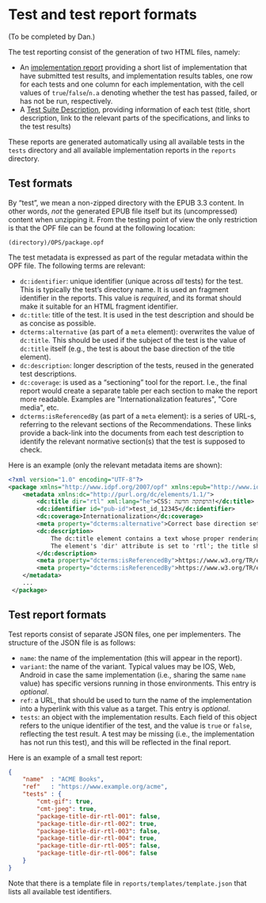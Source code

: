 # Test and test report formats

(To be completed by Dan.)


The test reporting consist of the generation of two HTML files, namely:

- An [implementation report](https://iherman.github.io/epub-testing/) providing a short list of implementation that have submitted test results, and implementation results tables, one row for each tests and one column for each implementation, with the cell values of `true`/`false`/`n.a` denoting whether the test has passed, failed, or has not be run, respectively.
- A [Test Suite Description](https://iherman.github.io/epub-testing/tests.html), providing information of each test (title, short description, link to the relevant parts of the specifications, and links to the test results)

These reports are generated automatically using all available tests in the `tests` directory and all available implementation reports in the `reports` directory.

## Test formats

By “test”, we mean a non-zipped directory with the EPUB 3.3 content. In other words, _not_ the generated EPUB file itself but its (uncompressed) content when unzipping it. From the testing point of view the only restriction is that the OPF file can be found at the following location:

```
(directory)/OPS/package.opf
```

The test metadata is expressed as part of the regular metadata within the OPF file. The following terms are relevant:

- `dc:identifier`: unique identifier (unique across _all_ tests) for the test. This is typically the test’s directory name. It is used an fragment identifier in the reports. This value is _required_, and its format should make it suitable for an HTML fragment identifier.
- `dc:title`: title of the test. It is used in the test description and should be as concise as possible.
- `dcterms:alternative` (as part of a `meta` element): overwrites the value of `dc:title`. This should be used if the subject of the test is the value of `dc:title` itself (e.g., the test is about the base direction of the title element). 
- `dc:description`: longer description of the tests, reused in the generated test descriptions.
- `dc:coverage`: is used as a “sectioning” tool for the report. I.e., the final report would create a separate table per each section to make the report more readable. Examples are "Internationalization features", "Core media", etc.
- `dcterms:isReferencedBy` (as part of a `meta` element): is a series of URL-s, referring to the relevant sections of the Recommendations. These links provide a back-link into the documents from each test description to identify the relevant normative section(s) that the test is supposed to check.

Here is an example (only the relevant metadata items are shown):

```xml
<?xml version="1.0" encoding="UTF-8"?>
<package xmlns="http://www.idpf.org/2007/opf" xmlns:epub="http://www.idpf.org/2007/ops" version="3.0" xml:lang="en" unique-identifier="pub-id">
    <metadata xmlns:dc="http://purl.org/dc/elements/1.1/">
        <dc:title dir="rtl" xml:lang="he">CSS: הרפתקה חדשה!</dc:title>
        <dc:identifier id="pub-id">test_id_12345</dc:identifier>
        <dc:coverage>Internationalization</dc:coverage>
        <meta property="dcterms:alternative">Correct base direction setting on the element</meta>
        <dc:description>
            The dc:title element contains a text whose proper rendering requires bidi control. 
            The element's 'dir' attribute is set to 'rtl'; the title should display correctly.
        </dc:description>
        <meta property="dcterms:isReferencedBy">https://www.w3.org/TR/epub-33/#attrdef-dir</meta>
        <meta property="dcterms:isReferencedBy">https://www.w3.org/TR/epub-rs-33/#sec-pkg-doc-base-dir</meta>
    </metadata>
    ...
 </package>
```

## Test report formats

Test reports consist of separate JSON files, one per implementers. The structure of the JSON file is as follows:

- `name`: the name of the implementation (this will appear in the report). 
- `variant`: the name of the variant. Typical values may be IOS, Web, Android in case the same implementation (i.e., sharing the same `name` value) has specific versions running in those environments. This entry is _optional_.
- `ref`: a URL, that should be used to turn the name of the implementation into a hyperlink with this value as a target. This entry is _optional_.
- `tests`: an object with the implementation results. Each field of this object refers to the unique identifier of the test, and the value is `true` or `false`, reflecting the test result. A test may be missing (i.e., the implementation has not run this test), and this will be reflected in the final report.

Here is an example of a small test report:

```json
{
    "name"  : "ACME Books",
    "ref"   : "https://www.example.org/acme",
    "tests" : {
        "cmt-gif": true,
        "cmt-jpeg": true,
        "package-title-dir-rtl-001": false,
        "package-title-dir-rtl-002": true,
        "package-title-dir-rtl-003": false,
        "package-title-dir-rtl-004": true,
        "package-title-dir-rtl-005": false,
        "package-title-dir-rtl-006": false
    }
}
```

Note that there is a template file in `reports/templates/template.json` that lists all available test identifiers.







